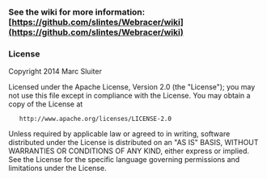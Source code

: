### See the wiki for more information: [https://github.com/slintes/Webracer/wiki](https://github.com/slintes/Webracer/wiki) 


### License

   Copyright 2014 Marc Sluiter

   Licensed under the Apache License, Version 2.0 (the "License");
   you may not use this file except in compliance with the License.
   You may obtain a copy of the License at

       http://www.apache.org/licenses/LICENSE-2.0

   Unless required by applicable law or agreed to in writing, software
   distributed under the License is distributed on an "AS IS" BASIS,
   WITHOUT WARRANTIES OR CONDITIONS OF ANY KIND, either express or implied.
   See the License for the specific language governing permissions and
   limitations under the License.
